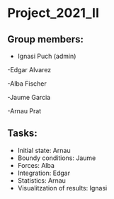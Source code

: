 # Project_2021_II


## Group members:

- Ignasi Puch (admin)

-Edgar Alvarez

-Alba Fischer

-Jaume Garcia

-Arnau Prat


## Tasks:

- Initial state: Arnau
- Boundy conditions: Jaume
- Forces: Alba
- Integration: Edgar
- Statistics: Arnau
- Visualitzation of results: Ignasi
